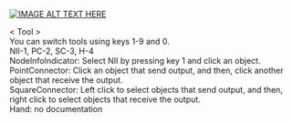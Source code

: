 [![IMAGE ALT TEXT HERE](https://img.youtube.com/vi/MelwTkqIMKg/0.jpg)](https://www.youtube.com/watch?v=MelwTkqIMKg)


< Tool ><br />
You can switch tools using keys 1-9 and 0.<br />
NII-1,  PC-2,  SC-3,  H-4<br />
NodeInfoIndicator: Select NII by pressing key 1 and click an object.<br />
PointConnector: Click an object that send output, and then, click another object that receive the output. <br />
SquareConnector: Left click to select objects that send output, and then, right click to select objects that receive the output.<br />
Hand: no documentation
